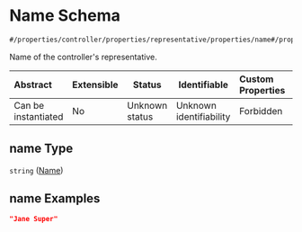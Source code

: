 # Name Schema

```txt
#/properties/controller/properties/representative/properties/name#/properties/controller/properties/representative/properties/name
```

Name of the controller's representative.


| Abstract            | Extensible | Status         | Identifiable            | Custom Properties | Additional Properties | Access Restrictions | Defined In                                                           |
| :------------------ | ---------- | -------------- | ----------------------- | :---------------- | --------------------- | ------------------- | -------------------------------------------------------------------- |
| Can be instantiated | No         | Unknown status | Unknown identifiability | Forbidden         | Allowed               | none                | [tilt-schema.json\*](../out/tilt-schema.json "open original schema") |

## name Type

`string` ([Name](tilt-schema-properties-controller-properties-representative-properties-name.md))

## name Examples

```json
"Jane Super"
```
